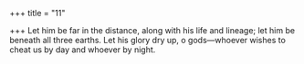 +++
title = "11"

+++
Let him be far in the distance, along with his life and lineage; let him be  beneath all three earths.
Let his glory dry up, o gods—whoever wishes to cheat us by day and  whoever by night.